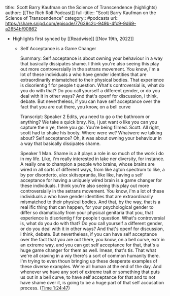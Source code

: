 title:: Scott Barry Kaufman on the Science of Transcendence (highlights)
author:: [[The Rich Roll Podcast]]
full-title:: "Scott Barry Kaufman on the Science of Transcendence"
category:: #podcasts
url:: https://share.snipd.com/episode/77639c2c-949b-4fc9-9d69-a2654bf90862

- Highlights first synced by [[Readwise]] [[Nov 19th, 2022]]
	- Self Acceptance is a Game Changer
	  
	  Summary:
	  Self acceptance is about owning your behaviour in a way that basically dissipates shame. I think you're also seeing this play out more controversially in the setrans movement. You know, i'm a lot of these individuals a who have gender identities that are extraordinarily mismatched to their physical bodies. That experience is disorientig f for people t question. What's controversial is, what do you do with that? Do you call yourself a different gender, or do you deal with it in other ways? And that's openf for discussion, i think, debate. But nevertheless, if you can have self acceptance over the fact that you are out there, you know, on a bell curve
	  
	  Transcript:
	  Speaker 2
	  Edits, you need to go o the bathroom or anything? We take a quick bray. No, i just want o like you can you capture the n ye, there you go. You're being filmed. Scott. All right, scott had to shake his booty. Where were we? Whatwere we talking about? Self acceptance? Oh, it was about owning your behaviour in a way that basically dissipates shame.
	  
	  Speaker 1
	  Man. Shame is a it plays a role in so much of the work i do in my life. Like, i'm really interested in lake ner diversity, for instance. A really one to champion a people who brains, whose brains are wired in all sorts of different ways, from like agton spectrum to like, a by por disorderto, alex skitsoprantia, like like, having a self acceptance for having a uniquely wired brain is a game changer for these individuals. I think you're also seeing this play out more controversially in the setrans movement. You know, i'm a lot of these individuals a who have gender identities that are extraordinarily mismatched to their physical bodies. And that, by the way, that is a real ific thing that can happen, for your psychological gender to differ so dramatically from your physical genitaria that you, that experience is disorientig f for people t question. What's controversial is, what do you do with that? Do you call yourself a different gender, or do you deal with it in other ways? And that's openf for discussion, i think, debate. But nevertheless, if you can have self acceptance over the fact that you are out there, you know, on a bell curve, extr in an extreme way, and you can get self acceptance for that, that's a huge game changer for them as well. Imean, that's tis. That what we're all craving in a wiy there's a sort of common humanity there. I'm trying to even thoun bringing up these desperate examples of these diverse examples. We're all human at the end of the day. And whenever we have any sort of extreme trait or something that puts us out in a bell curve, to have self acceptance for that and to not have shame over it, is going to be a huge part of that self accusation process. ([Time 1:24:47](https://share.snipd.com/snip/5b8917a3-9d36-48a0-bc61-47f36a6b662e))